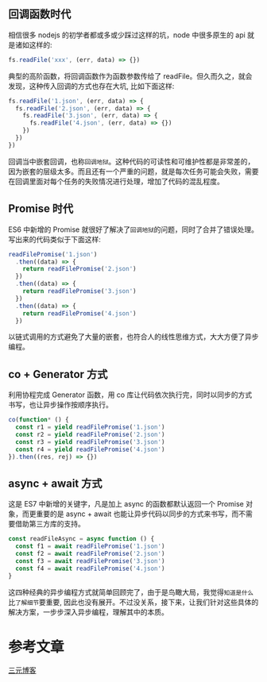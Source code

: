 ## 回调函数时代

相信很多 nodejs 的初学者都或多或少踩过这样的坑，node 中很多原生的 api 就是诸如这样的:

```javascript
fs.readFile('xxx', (err, data) => {})
```

典型的高阶函数，将回调函数作为函数参数传给了 readFile。但久而久之，就会发现，这种传入回调的方式也存在大坑, 比如下面这样:

```javascript
fs.readFile('1.json', (err, data) => {
  fs.readFile('2.json', (err, data) => {
    fs.readFile('3.json', (err, data) => {
      fs.readFile('4.json', (err, data) => {})
    })
  })
})
```

回调当中嵌套回调，也称`回调地狱`。这种代码的可读性和可维护性都是非常差的，因为嵌套的层级太多。而且还有一个严重的问题，就是每次任务可能会失败，需要在回调里面对每个任务的失败情况进行处理，增加了代码的混乱程度。

## Promise 时代

ES6 中新增的 Promise 就很好了解决了`回调地狱`的问题，同时了合并了错误处理。写出来的代码类似于下面这样:

```javascript
readFilePromise('1.json')
  .then((data) => {
    return readFilePromise('2.json')
  })
  .then((data) => {
    return readFilePromise('3.json')
  })
  .then((data) => {
    return readFilePromise('4.json')
  })
```

以链式调用的方式避免了大量的嵌套，也符合人的线性思维方式，大大方便了异步编程。

## co + Generator 方式

利用协程完成 Generator 函数，用 co 库让代码依次执行完，同时以同步的方式书写，也让异步操作按顺序执行。

```javascript
co(function* () {
  const r1 = yield readFilePromise('1.json')
  const r2 = yield readFilePromise('2.json')
  const r3 = yield readFilePromise('3.json')
  const r4 = yield readFilePromise('4.json')
}).then((res, rej) => {})
```

## async + await 方式

这是 ES7 中新增的关键字，凡是加上 async 的函数都默认返回一个 Promise 对象，而更重要的是 async + await 也能让异步代码以同步的方式来书写，而不需要借助第三方库的支持。

```javascript
const readFileAsync = async function () {
  const f1 = await readFilePromise('1.json')
  const f2 = await readFilePromise('2.json')
  const f3 = await readFilePromise('3.json')
  const f4 = await readFilePromise('4.json')
}
```

这四种经典的异步编程方式就简单回顾完了，由于是鸟瞰大局，我觉得`知道是什么`比`了解细节`要重要, 因此也没有展开。不过没关系，接下来，让我们针对这些具体的解决方案，一步步深入异步编程，理解其中的本质。

# 参考文章

[三元博客](https://sanyuan0704.top/)
